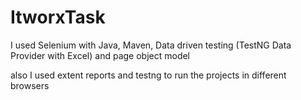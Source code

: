 # ItworxTask
I used  Selenium with Java, Maven, Data driven testing (TestNG Data Provider with Excel) and page object model 

also I used extent reports and testng to run the projects in different browsers
